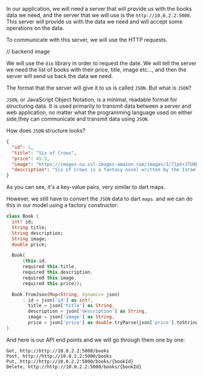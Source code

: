In our application, we will need a server that will provide us with the books data we need, and the server that we will use is the `http://10.0.2.2:5000`. This server will provide us with the data we need and will accept some operations on the data.

To communicate with this server, we will use the HTTP requests.

// backend image

We will use the `dio` library in order to request the date. We will tell the server we need the list of books with their price, title, image etc..., and then the server will send us back the data we need.

The format that the server will give it to us is called `JSON`. But what is `JSON`?

`JSON`, or JavaScript Object Notation, is a minimal, readable format for structuring data. It is used primarily to transmit data between a server and web application, no matter what the programming language used on either side,they can communicate and transmit data using `JSON`.

How does `JSON` structure looks?

```json
{
  "id": 1,
  "title": "Six of Crows",
  "price": 45.5,
  "image": "https://images-na.ssl-images-amazon.com/images/I/71pX+JTU8EL.jpg",
  "description": "Six of Crows is a fantasy novel written by the Israeli-American author Leigh Bardugo published by Henry Holt and Co. in 2015. The story follows a thieving crew and is primarily set in the city of Ketterdam, loosely inspired by Dutch Republic–era Amsterdam."
}
```

As you can see, it's a key-value pairs, very similar to dart maps.

However, we still have to convert the `JSON` data to dart `maps`. and we can do this in our model using a factory constructor:

```dart
class Book {
  int? id;
  String title;
  String description;
  String image;
  double price;

  Book(
      {this.id,
      required this.title,
      required this.description,
      required this.image,
      required this.price});

  Book.fromJson(Map<String, dynamic> json)
      : id = json['id'] as int?,
        title = json['title'] as String,
        description = json['description'] as String,
        image = json['image'] as String,
        price = json['price'] as double.tryParse(json['price'].toString()) ?? 0;
}
```

And here is our API end points and we will go through them one by one:

```
Get, http://http://10.0.2.2:5000/books
Post, http://http://10.0.2.2:5000/books
Put, http://http://10.0.2.2:5000/books/{bookId}
Delete, http://http://10.0.2.2:5000/books/{bookId}
```
